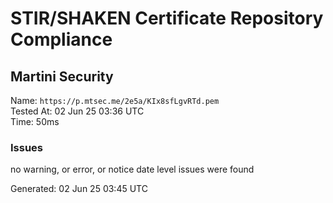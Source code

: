 # STIR/SHAKEN Certificate Repository Compliance

## Martini Security

Name: `https://p.mtsec.me/2e5a/KIx8sfLgvRTd.pem`\
Tested At: 02 Jun 25 03:36 UTC\
Time: 50ms

### Issues

no warning, or error, or notice date level issues were found

Generated: 02 Jun 25 03:45 UTC